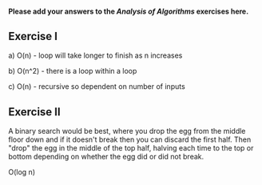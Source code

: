 #### Please add your answers to the ***Analysis of  Algorithms*** exercises here.

## Exercise I

a) O(n) - loop will take longer to finish as n increases


b) O(n^2) - there is a loop within a loop


c) O(n) - recursive so dependent on number of inputs

## Exercise II

A binary search would be best, where you drop the egg from the middle floor down and if it doesn't break then you can discard the first half.  Then "drop" the egg in the middle of the top half, halving each time to the top or bottom depending on whether the egg did or did not break.

O(log n)
